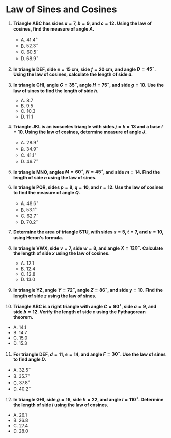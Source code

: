 # Law of Sines and Cosines

1. **Triangle ABC has sides $a = 7$, $b = 9$, and $c = 12$. Using the law of cosines, find the measure of angle $A$.**
   - A. $41.4^\circ$
   - B. $52.3^\circ$
   - C. $60.5^\circ$
   - D. $68.9^\circ$

2. **In triangle DEF, side $e = 15$ cm, side $f = 20$ cm, and angle $D = 45^\circ$. Using the law of cosines, calculate the length of side $d$.**

3. **In triangle GHI, angle $G = 35^\circ$, angle $H = 75^\circ$, and side $g = 10$. Use the law of sines to find the length of side $h$.**
   - A. $8.7$
   - B. $9.5$
   - C. $10.3$
   - D. $11.1$

4. **Triangle JKL is an isosceles triangle with sides $j = k = 13$ and a base $l = 10$. Using the law of cosines, determine measure of angle $J$.**
   - A. $28.9^\circ$
   - B. $34.9^\circ$
   - C. $41.1^\circ$
   - D. $46.7^\circ$

5. **In triangle MNO, angles $M = 60^\circ$, $N = 45^\circ$, and side $m = 14$. Find the length of side $n$ using the law of sines.**

6. **In triangle PQR, sides $p = 8$, $q = 10$, and $r = 12$. Use the law of cosines to find the measure of angle $Q$.**
   - A. $48.6^\circ$
   - B. $53.1^\circ$
   - C. $62.7^\circ$
   - D. $70.2^\circ$

7. **Determine the area of triangle STU, with sides $s = 5$, $t = 7$, and $u = 10$, using Heron's formula.**

8. **In triangle VWX, side $v = 7$, side $w = 8$, and angle $X = 120^\circ$. Calculate the length of side $x$ using the law of cosines.**
   - A. $12.1$
   - B. $12.4$
   - C. $12.8$
   - D. $13.0$

9. **In triangle YZ, angle $Y = 72^\circ$, angle $Z = 86^\circ$, and side $y = 10$. Find the length of side $z$ using the law of sines.**

10. **Triangle ABC is a right triangle with angle $C = 90^\circ$, side $a = 9$, and side $b = 12$. Verify the length of side $c$ using the Pythagorean theorem.**
   - A. $14.1$
   - B. $14.7$
   - C. $15.0$
   - D. $15.3$

11. **For triangle DEF, $d = 11$, $e = 14$, and angle $F = 30^\circ$. Use the law of sines to find angle $D$.**
   - A. $32.5^\circ$
   - B. $35.7^\circ$
   - C. $37.8^\circ$
   - D. $40.2^\circ$

12. **In triangle GHI, side $g = 16$, side $h = 22$, and angle $I = 110^\circ$. Determine the length of side $i$ using the law of cosines.**
   - A. $26.1$
   - B. $26.8$
   - C. $27.4$
   - D. $28.0$

